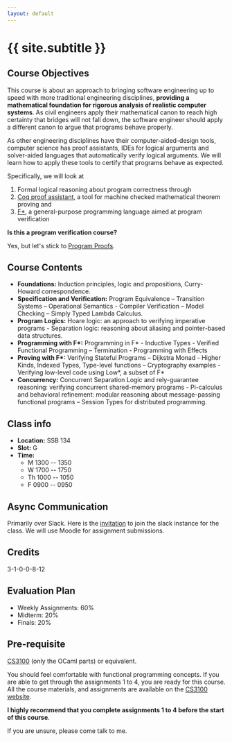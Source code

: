 ```yaml
---
layout: default
---
```


<div class="home">

<h1>{{ site.subtitle }}</h1>

</div>

## Course Objectives

This course is about an approach to bringing software engineering up to speed
with more traditional engineering disciplines, **providing a mathematical
foundation for rigorous analysis of realistic computer systems**. As civil
engineers apply their mathematical canon to reach high certainty that bridges
will not fall down, the software engineer should apply a different canon to
argue that programs behave properly. 

As other engineering disciplines have their computer-aided-design tools,
computer science has proof assistants, IDEs for logical arguments and
solver-aided languages that automatically verify logical arguments. We will
learn how to apply these tools to certify that programs behave as expected.

Specifically, we will look at

1. Formal logical reasoning about program correctness through
2. [Coq proof assistant](https://coq.inria.fr/), a tool for machine checked
   mathematical theorem proving and
3. [F\*](https://www.fstar-lang.org), a general-purpose programming language
   aimed at program verification

**Is this a program verification course?** 

Yes, but let's stick to [Program
Proofs](https://blog.sigplan.org/2019/09/12/program-verification-has-it-lost-its-punch/).

## Course Contents 

* **Foundations:** Induction principles, logic and propositions, Curry-Howard
  correspondence.
* **Specification and Verification:** Program Equivalence – Transition Systems –
  Operational Semantics - Compiler Verification – Model Checking – Simply Typed
  Lambda Calculus.
* **Program Logics:** Hoare logic: an approach to verifying imperative programs - Separation logic: 
  reasoning about aliasing and pointer-based data structures.
* **Programming with F\*:** Programming in F\* - Inductive Types -
  Verified Functional Programming – Termination - Programming with Effects
* **Proving with F\*:** Verifying Stateful Programs – Dijkstra Monad - Higher
  Kinds, Indexed Types, Type-level functions – Cryptography examples - Verifying
  low-level code using Low\*, a subset of F\*
* **Concurrency:** Concurrent Separation Logic and rely-guarantee reasoning:
  verifying concurrent shared-memory programs - Pi-calculus and behavioral
  refinement: modular reasoning about message-passing functional programs –
  Session Types for distributed programming.

## Class info

+ **Location:** SSB 134
+ **Slot:** G
+ **Time:**
    * M 1300 -- 1350
    * W 1700 -- 1750
    * Th 1000 -- 1050
    * F 0900 -- 0950

## Async Communication

Primarily over Slack. Here is the
[invitation](https://join.slack.com/t/cs6225iitmspring25/signup?x=x-p8337212563872-8314393185378-8316955736708)
to join the slack instance for the class. We will use Moodle for assignment
submissions.

## Credits

3-1-0-0-8-12

## Evaluation Plan 

* Weekly Assignments: 60%
* Midterm: 20%
* Finals: 20%

## Pre-requisite

[CS3100](http://kcsrk.info/cs3100_m20/) (only the OCaml parts) or equivalent. 

You should feel comfortable with functional programming concepts. If you are
able to get through the assignments 1 to 4, you are ready for this course. All
the course materials, and assignments are available on the [CS3100
website](http://kcsrk.info/cs3100_m20/). 

**I highly recommend that you complete assignments 1 to 4 before the start of
this course**.

If you are unsure, please come talk to me. 
